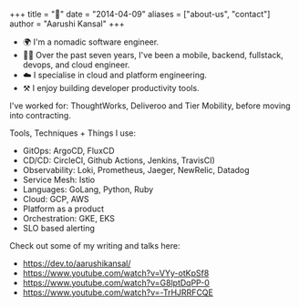 +++
title = "👋"
date = "2014-04-09"
aliases = ["about-us", "contact"]
author = "Aarushi Kansal"
+++

- 🌍 I'm a nomadic software engineer. 
- 👩‍💻 Over the past seven years, I've been a mobile, backend, fullstack, devops, and cloud engineer. 
- ☁️ I specialise in cloud and platform engineering. 
- ⚒️ I enjoy building developer productivity tools. 

I've worked for: ThoughtWorks, Deliveroo and Tier Mobility, before moving into contracting. 

Tools, Techniques + Things I use:

- GitOps: ArgoCD, FluxCD
- CD/CD: CircleCI, Github Actions, Jenkins, TravisCI)
- Observability: Loki, Prometheus, Jaeger, NewRelic, Datadog
- Service Mesh: Istio
- Languages: GoLang, Python, Ruby
- Cloud: GCP, AWS
- Platform as a product
- Orchestration: GKE, EKS
- SLO based alerting


Check out some of my writing and talks here:
- https://dev.to/aarushikansal/
- https://www.youtube.com/watch?v=VYy-otKpSf8
- https://www.youtube.com/watch?v=G8lptDqPP-0
- https://www.youtube.com/watch?v=-TrHJRRFCQE